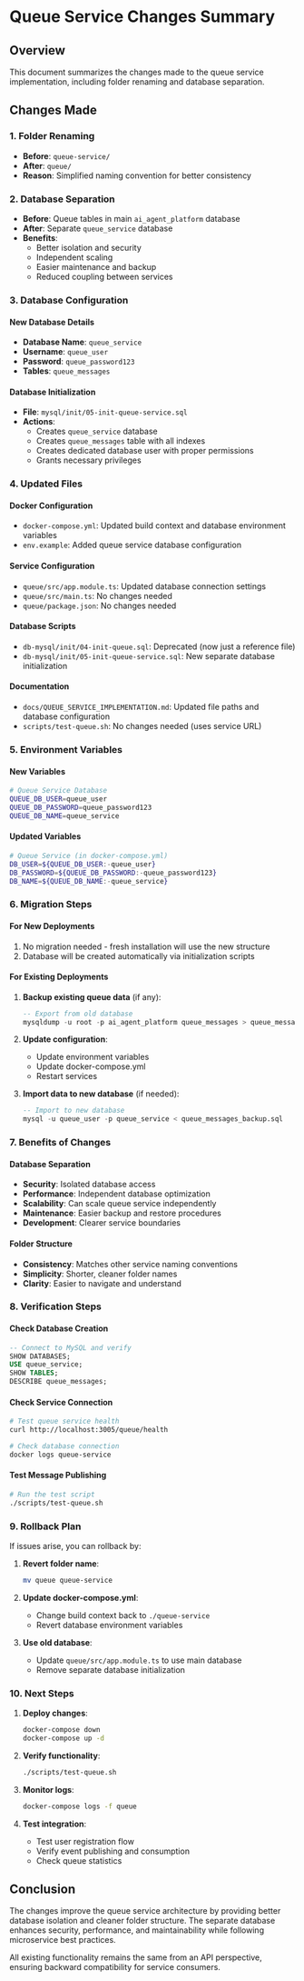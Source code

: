 # Queue Service Changes Summary

## Overview

This document summarizes the changes made to the queue service implementation, including folder renaming and database separation.

## Changes Made

### 1. **Folder Renaming**
- **Before**: `queue-service/`
- **After**: `queue/`
- **Reason**: Simplified naming convention for better consistency

### 2. **Database Separation**
- **Before**: Queue tables in main `ai_agent_platform` database
- **After**: Separate `queue_service` database
- **Benefits**: 
  - Better isolation and security
  - Independent scaling
  - Easier maintenance and backup
  - Reduced coupling between services

### 3. **Database Configuration**

#### New Database Details
- **Database Name**: `queue_service`
- **Username**: `queue_user`
- **Password**: `queue_password123`
- **Tables**: `queue_messages`

#### Database Initialization
- **File**: `mysql/init/05-init-queue-service.sql`
- **Actions**:
  - Creates `queue_service` database
  - Creates `queue_messages` table with all indexes
  - Creates dedicated database user with proper permissions
  - Grants necessary privileges

### 4. **Updated Files**

#### Docker Configuration
- `docker-compose.yml`: Updated build context and database environment variables
- `env.example`: Added queue service database configuration

#### Service Configuration
- `queue/src/app.module.ts`: Updated database connection settings
- `queue/src/main.ts`: No changes needed
- `queue/package.json`: No changes needed

#### Database Scripts
- `db-mysql/init/04-init-queue.sql`: Deprecated (now just a reference file)
- `db-mysql/init/05-init-queue-service.sql`: New separate database initialization

#### Documentation
- `docs/QUEUE_SERVICE_IMPLEMENTATION.md`: Updated file paths and database configuration
- `scripts/test-queue.sh`: No changes needed (uses service URL)

### 5. **Environment Variables**

#### New Variables
```bash
# Queue Service Database
QUEUE_DB_USER=queue_user
QUEUE_DB_PASSWORD=queue_password123
QUEUE_DB_NAME=queue_service
```

#### Updated Variables
```bash
# Queue Service (in docker-compose.yml)
DB_USER=${QUEUE_DB_USER:-queue_user}
DB_PASSWORD=${QUEUE_DB_PASSWORD:-queue_password123}
DB_NAME=${QUEUE_DB_NAME:-queue_service}
```

### 6. **Migration Steps**

#### For New Deployments
1. No migration needed - fresh installation will use the new structure
2. Database will be created automatically via initialization scripts

#### For Existing Deployments
1. **Backup existing queue data** (if any):
   ```sql
   -- Export from old database
   mysqldump -u root -p ai_agent_platform queue_messages > queue_messages_backup.sql
   ```

2. **Update configuration**:
   - Update environment variables
   - Update docker-compose.yml
   - Restart services

3. **Import data to new database** (if needed):
   ```sql
   -- Import to new database
   mysql -u queue_user -p queue_service < queue_messages_backup.sql
   ```

### 7. **Benefits of Changes**

#### Database Separation
- **Security**: Isolated database access
- **Performance**: Independent database optimization
- **Scalability**: Can scale queue service independently
- **Maintenance**: Easier backup and restore procedures
- **Development**: Clearer service boundaries

#### Folder Structure
- **Consistency**: Matches other service naming conventions
- **Simplicity**: Shorter, cleaner folder names
- **Clarity**: Easier to navigate and understand

### 8. **Verification Steps**

#### Check Database Creation
```sql
-- Connect to MySQL and verify
SHOW DATABASES;
USE queue_service;
SHOW TABLES;
DESCRIBE queue_messages;
```

#### Check Service Connection
```bash
# Test queue service health
curl http://localhost:3005/queue/health

# Check database connection
docker logs queue-service
```

#### Test Message Publishing
```bash
# Run the test script
./scripts/test-queue.sh
```

### 9. **Rollback Plan**

If issues arise, you can rollback by:

1. **Revert folder name**:
   ```bash
   mv queue queue-service
   ```

2. **Update docker-compose.yml**:
   - Change build context back to `./queue-service`
   - Revert database environment variables

3. **Use old database**:
   - Update `queue/src/app.module.ts` to use main database
   - Remove separate database initialization

### 10. **Next Steps**

1. **Deploy changes**:
   ```bash
   docker-compose down
   docker-compose up -d
   ```

2. **Verify functionality**:
   ```bash
   ./scripts/test-queue.sh
   ```

3. **Monitor logs**:
   ```bash
   docker-compose logs -f queue
   ```

4. **Test integration**:
   - Test user registration flow
   - Verify event publishing and consumption
   - Check queue statistics

## Conclusion

The changes improve the queue service architecture by providing better database isolation and cleaner folder structure. The separate database enhances security, performance, and maintainability while following microservice best practices.

All existing functionality remains the same from an API perspective, ensuring backward compatibility for service consumers.
